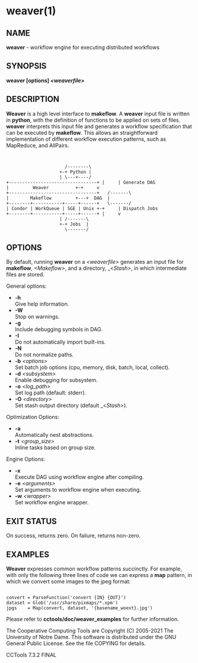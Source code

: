 






















# weaver(1)

## NAME
**weaver** - workflow engine for executing distributed workflows

## SYNOPSIS
**weaver [options] _&lt;weaverfile&gt;_**

## DESCRIPTION

**Weaver** is a high level interface to **makeflow**. A
**weaver** input file is written in **python**, with the
definition of functions to be applied on sets of files. **weaver**
interprets this input file and generates a workflow specification that
can be executed by **makeflow**. This allows an straightforward
implementation of different workflow execution patterns, such as
MapReduce, and AllPairs.

```


				      /--------\
				    +-+ Python |
				    | \---+----/
+---------------------------------+ |     | Generate DAG
|	      Weaver		  +-+     v
+---------------------------------+   /-------\
|	     Makeflow		  +---+  DAG  |
+--------+-----------+-----+------+   \-------/
| Condor | WorkQueue | SGE | Unix +-+     | Dispatch Jobs
+--------+-----------+-----+------+ |     v
				    | /-------\
				    +-+ Jobs  |
				      \-------/

```

## OPTIONS

By default, running **weaver** on a _&lt;weaverfile&gt;_ generates an
input file for **makeflow**, _&lt;Makeflow&gt;_, and a directory,
_&lt;_Stash&gt;_, in which intermediate files are stored.

General options:

- **-h**<br />Give help information.
- **-W**<br />Stop on warnings.
- **-g**<br />Include debugging symbols in DAG.
- **-I**<br />Do not automatically import built-ins.
- **-N**<br />Do not normalize paths.
- **-b** _&lt;options&gt;_<br />Set batch job options (cpu, memory, disk, batch, local, collect).
- **-d** _&lt;subsystem&gt;_<br />Enable debugging for subsystem.
- **-o** _&lt;log_path&gt;_<br />Set log path (default: stderr).
- **-O** _&lt;directory&gt;_<br />Set stash output directory (default _&lt;_Stash&gt;_).


Optimization Options:


- **-a**<br />Automatically nest abstractions.
- **-t** _&lt;group_size&gt;_<br />Inline tasks based on group size.

Engine Options:


- **-x**<br />Execute DAG using workflow engine after compiling.
- **-e** _&lt;arguments&gt;_<br />Set arguments to workflow engine when executing.
- **-w** _&lt;wrapper&gt;_<br />Set workflow engine wrapper.


## EXIT STATUS

On success, returns zero.  On failure, returns non-zero.

## EXAMPLES

**Weaver** expresses common workflow patterns succinctly. For
example, with only the following three lines of code we can express a
**map** pattern, in which we convert some images to the jpeg format:

```

convert = ParseFunction('convert {IN} {OUT}')
dataset = Glob('/usr/share/pixmaps/*.xpm')
jpgs    = Map(convert, dataset, '{basename_woext}.jpg')

```

Please refer to **cctools/doc/weaver_examples** for further information.

The Cooperative Computing Tools are Copyright (C) 2005-2021 The University of Notre Dame.  This software is distributed under the GNU General Public License.  See the file COPYING for details.

CCTools 7.3.2 FINAL
